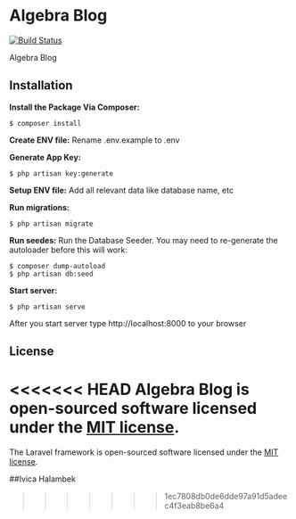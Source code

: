 # Algebra Blog

[![Build Status](https://travis-ci.org/tkescec/AlgebraBox.svg?branch=master)](https://travis-ci.org/tkescec/AlgebraBox)

Algebra Blog

## Installation
**Install the Package Via Composer:**
```shell
$ composer install
```

**Create ENV file:**
Rename .env.example to .env

**Generate App Key:**
```shell
$ php artisan key:generate
```

**Setup ENV file:**
Add all relevant data like database name, etc

**Run migrations:**
```shell
$ php artisan migrate
```

**Run seedes:**
Run the Database Seeder. You may need to re-generate the autoloader before this will work:
```shell
$ composer dump-autoload
$ php artisan db:seed
```

**Start server:**
```shell
$ php artisan serve
```

After you start server type http://localhost:8000 to your browser

## License

<<<<<<< HEAD
Algebra Blog is open-sourced software licensed under the [MIT license](http://opensource.org/licenses/MIT).
=======
The Laravel framework is open-sourced software licensed under the [MIT license](https://opensource.org/licenses/MIT).

##Ivica Halambek
>>>>>>> 1ec7808db0de6dde97a91d5adeec4f3eab8be6a4
